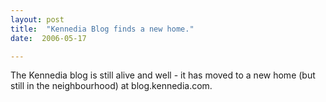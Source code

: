 ```yaml
---
layout: post
title:  "Kennedia Blog finds a new home."
date:  2006-05-17

---
```


The Kennedia blog is still alive and well - it has moved to a new home (but still in the neighbourhood) at blog.kennedia.com.